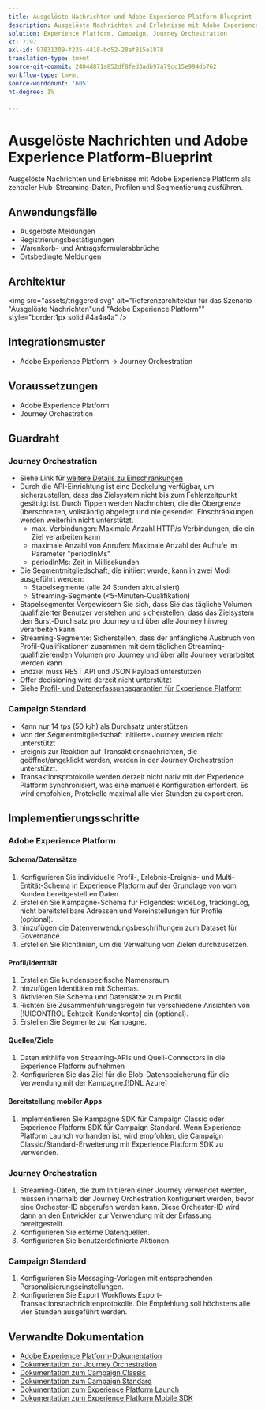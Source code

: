 ```yaml
---
title: Ausgelöste Nachrichten und Adobe Experience Platform-Blueprint
description: Ausgelöste Nachrichten und Erlebnisse mit Adobe Experience Platform als zentraler Hub-Streaming-Daten, Profilen und Segmentierung ausführen.
solution: Experience Platform, Campaign, Journey Orchestration
kt: 7197
exl-id: 97831309-f235-4418-bd52-28af815e1878
translation-type: tm+mt
source-git-commit: 2404d871a852df8fed3adb97a79cc15e994db762
workflow-type: tm+mt
source-wordcount: '605'
ht-degree: 1%

---
```


# Ausgelöste Nachrichten und Adobe Experience Platform-Blueprint

Ausgelöste Nachrichten und Erlebnisse mit Adobe Experience Platform als zentraler Hub-Streaming-Daten, Profilen und Segmentierung ausführen.

## Anwendungsfälle

* Ausgelöste Meldungen
* Registrierungsbestätigungen
* Warenkorb- und Antragsformularabbrüche
* Ortsbedingte Meldungen

## Architektur

<img src="assets/triggered.svg" alt="Referenzarchitektur für das Szenario "Ausgelöste Nachrichten"und "Adobe Experience Platform"" style="border:1px solid #4a4a4a" />

## Integrationsmuster

* Adobe Experience Platform -> Journey Orchestration

## Voraussetzungen

* Adobe Experience Platform
* Journey Orchestration

## Guardraht

### Journey Orchestration

* Siehe Link für [weitere Details zu Einschränkungen](https://experienceleague.adobe.com/docs/journeys/using/starting-with-journeys/limitations.html?lang=en#starting-with-journeys)
* Durch die API-Einrichtung ist eine Deckelung verfügbar, um sicherzustellen, dass das Zielsystem nicht bis zum Fehlerzeitpunkt gesättigt ist. Durch Tippen werden Nachrichten, die die Obergrenze überschreiten, vollständig abgelegt und nie gesendet. Einschränkungen werden weiterhin nicht unterstützt.
   * max. Verbindungen: Maximale Anzahl HTTP/s Verbindungen, die ein Ziel verarbeiten kann
   * maximale Anzahl von Anrufen: Maximale Anzahl der Aufrufe im Parameter &quot;periodInMs&quot;
   * periodInMs: Zeit in Millisekunden
* Die Segmentmitgliedschaft, die initiiert wurde, kann in zwei Modi ausgeführt werden:
   * Stapelsegmente (alle 24 Stunden aktualisiert)
   * Streaming-Segmente (&lt;5-Minuten-Qualifikation)
* Stapelsegmente: Vergewissern Sie sich, dass Sie das tägliche Volumen qualifizierter Benutzer verstehen und sicherstellen, dass das Zielsystem den Burst-Durchsatz pro Journey und über alle Journey hinweg verarbeiten kann
* Streaming-Segmente: Sicherstellen, dass der anfängliche Ausbruch von Profil-Qualifikationen zusammen mit dem täglichen Streaming-qualifizierenden Volumen pro Journey und über alle Journey verarbeitet werden kann
* Endziel muss REST API und JSON Payload unterstützen
* Offer decisioning wird derzeit nicht unterstützt
* Siehe [Profil- und Datenerfassungsgarantien für Experience Platform](https://experienceleague.adobe.com/docs/experience-platform/profile/guardrails.html?lang=en)

### Campaign Standard

* Kann nur 14 tps (50 k/h) als Durchsatz unterstützen
* Von der Segmentmitgliedschaft initiierte Journey werden nicht unterstützt
* Ereignis zur Reaktion auf Transaktionsnachrichten, die geöffnet/angeklickt werden, werden in der Journey Orchestration unterstützt.
* Transaktionsprotokolle werden derzeit nicht nativ mit der Experience Platform synchronisiert, was eine manuelle Konfiguration erfordert. Es wird empfohlen, Protokolle maximal alle vier Stunden zu exportieren.


## Implementierungsschritte

### Adobe Experience Platform

#### Schema/Datensätze

1. Konfigurieren Sie individuelle Profil-, Erlebnis-Ereignis- und Multi-Entität-Schema in Experience Platform auf der Grundlage von vom Kunden bereitgestellten Daten.
1. Erstellen Sie Kampagne-Schema für Folgendes: wideLog, trackingLog, nicht bereitstellbare Adressen und Voreinstellungen für Profile (optional).
1. hinzufügen die Datenverwendungsbeschriftungen zum Dataset für Governance.
1. Erstellen Sie Richtlinien, um die Verwaltung von Zielen durchzusetzen.

#### Profil/Identität

1. Erstellen Sie kundenspezifische Namensraum.
1. hinzufügen Identitäten mit Schemas.
1. Aktivieren Sie Schema und Datensätze zum Profil.
1. Richten Sie Zusammenführungsregeln für verschiedene Ansichten von [!UICONTROL Echtzeit-Kundenkonto] ein (optional).
1. Erstellen Sie Segmente zur Kampagne.

#### Quellen/Ziele

1. Daten mithilfe von Streaming-APIs und Quell-Connectors in die Experience Platform aufnehmen
1. Konfigurieren Sie das Ziel für die Blob-Datenspeicherung für die Verwendung mit der Kampagne.[!DNL Azure]

#### Bereitstellung mobiler Apps

1. Implementieren Sie Kampagne SDK für Campaign Classic oder Experience Platform SDK für Campaign Standard. Wenn Experience Platform Launch vorhanden ist, wird empfohlen, die Campaign Classic/Standard-Erweiterung mit Experience Platform SDK zu verwenden.


### Journey Orchestration

1. Streaming-Daten, die zum Initiieren einer Journey verwendet werden, müssen innerhalb der Journey Orchestration konfiguriert werden, bevor eine Orchester-ID abgerufen werden kann. Diese Orchester-ID wird dann an den Entwickler zur Verwendung mit der Erfassung bereitgestellt.
1. Konfigurieren Sie externe Datenquellen.
1. Konfigurieren Sie benutzerdefinierte Aktionen.

### Campaign Standard

1. Konfigurieren Sie Messaging-Vorlagen mit entsprechenden Personalisierungseinstellungen.
1. Konfigurieren Sie Export Workflows Export-Transaktionsnachrichtenprotokolle. Die Empfehlung soll höchstens alle vier Stunden ausgeführt werden.


## Verwandte Dokumentation

* [Adobe Experience Platform-Dokumentation](https://experienceleague.adobe.com/docs/experience-platform.html?lang=en)
* [Dokumentation zur Journey Orchestration](https://experienceleague.adobe.com/docs/journey-orchestration.html?lang=en)
* [Dokumentation zum Campaign Classic](https://experienceleague.adobe.com/docs/campaign-classic.html?lang=en)
* [Dokumentation zum Campaign Standard](https://experienceleague.adobe.com/docs/campaign-standard.html?lang=en)
* [Dokumentation zum Experience Platform Launch](https://experienceleague.adobe.com/docs/launch.html?lang=en)
* [Dokumentation zum Experience Platform Mobile SDK](https://experienceleague.adobe.com/docs/mobile.html?lang=en)

